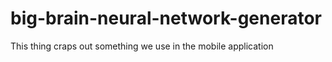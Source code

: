 # big-brain-neural-network-generator
This thing craps out something we use in the mobile application
